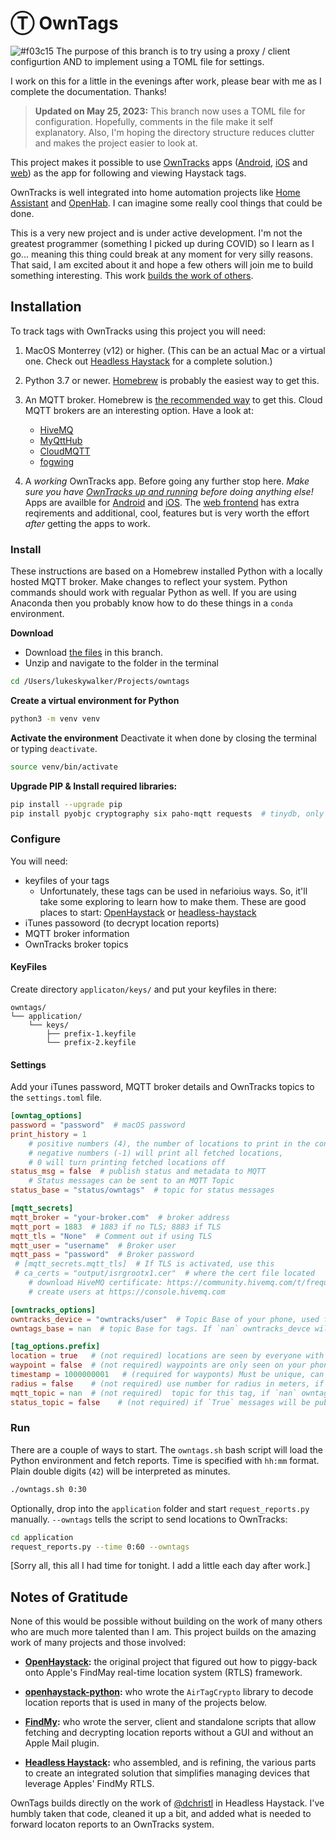 # Ⓣ OwnTags
![#f03c15](https://placehold.co/15x15/50bf54/50bf54.png) The purpose of this branch is to try using a proxy / client configurtion AND to implement using a TOML file for settings.

I work on this for a little in the evenings after work, please bear with me as I complete the documentation. Thanks!

> **Updated on May 25, 2023:** This branch now uses a TOML file for configuration. Hopefully, comments in the file make it self explanatory. Also, I'm hoping the directory structure reduces clutter and makes the project easier to look at.

This project makes it possible to use [OwnTracks](https://owntracks.org/) apps ([Android](https://play.google.com/store/apps/details?id=org.owntracks.android), [iOS](https://itunes.apple.com/us/app/mqttitude/id692424691?mt=8) and [web](https://github.com/owntracks/frontend)) as the app for following and viewing Haystack tags.

OwnTracks is well integrated into home automation projects like [Home Assistant](https://www.home-assistant.io/integrations/owntracks/) and [OpenHab](https://www.openhab.org/addons/bindings/gpstracker/). I can imagine some really cool things that could be done.

This is a very new project and is under active development. I'm not the greatest programmer (something I picked up during COVID) so I learn as I go... meaning this thing could break at any moment for very silly reasons. That said, I am excited about it and hope a few others will join me to build something interesting. This work [builds the work of others](https://github.com/mrmay-dev/owntags/tree/dev-client#notes-of-gratitude).

<!-- ![map displaying owntracks features like track lines, heatmaps and  regions](map-features.png "OwnTracks Map Features")

I'm going to use these in some screenshots.
Robots: 33.81411508658622, -117.9209239699076
Light Saber: 33.814089694852186, -117.92266596079212
Luke: 33.8141448100308, -117.92313412450245
X-Wing: 33.814162638077384, -117.92309657349315
-->
## Installation 

To track tags with OwnTracks using this project you will need:

1. MacOS Monterrey (v12) or higher. (This can be an actual Mac or a virtual one. Check out [Headless Haystack](https://github.com/dchristl/headless-haystack) for a complete solution.)

2. Python 3.7 or newer. [Homebrew](https://docs.brew.sh/Homebrew-and-Python) is probably the easiest way to get this.

3. An MQTT broker. Homebrew is [the recommended way](https://mosquitto.org/download/#mac) to get this. Cloud MQTT brokers are an interesting option. Have a look at:
     - [HiveMQ](https://www.hivemq.com/mqtt-cloud-broker/)
     - [MyQttHub](https://myqtthub.com/en)
     - [CloudMQTT](https://www.cloudmqtt.com/)
     - [fogwing](https://www.fogwing.io/)

4. A *working* OwnTracks app. Before going any further stop here. *Make sure you have [OwnTracks up and running](https://owntracks.org/booklet/) before doing anything else!* Apps are availble for [Android](https://play.google.com/store/apps/details?id=org.owntracks.android) and [iOS](https://itunes.apple.com/us/app/mqttitude/id692424691?mt=8). The [web frontend](https://github.com/owntracks/frontend) has extra reqirements and additional, cool, features but is very worth the effort *after* getting the apps to work.


### Install

These instructions are based on a Homebrew installed Python with a locally hosted MQTT broker. Make changes to reflect your system. Python commands should work with regualar Python as well. If you are using Anaconda then you probably know how to do these things in a `conda` environment.

**Download**
- Download [the files](https://github.com/mrmay-dev/owntags/archive/refs/heads/dev-client.zip) in this branch.
- Unzip and navigate to the folder in the terminal

```bash
cd /Users/lukeskywalker/Projects/owntags
```

**Create a virtual environment for Python**
```bash
python3 -m venv venv
```

**Activate the environment**
Deactivate it when done by closing the terminal or typing `deactivate`.

```bash
source venv/bin/activate
```

**Upgrade PIP & Install required libraries:**
```bash
pip install --upgrade pip
pip install pyobjc cryptography six paho-mqtt requests  # tinydb, only if you want to export locations to this database
``` 

### Configure

You will need:

* keyfiles of your tags
    * Unfortunately, these tags can be used in nefarioius ways. So, it'll take some exploring to learn how to make them. These are good places to start: [OpenHaystack](https://github.com/seemoo-lab/openhaystack/tree/main/Firmware/ESP32#deploy-the-firmware) or [headless-haystack](https://github.com/dchristl/headless-haystack/tree/main/firmware/ESP32)
* iTunes passoword (to decrypt location reports)
* MQTT broker information
* OwnTracks broker topics

#### KeyFiles

Create directory `applicaton/keys/` and put your keyfiles in there:

```text
owntags/
└── application/
    └── keys/
        ├── prefix-1.keyfile
        └── prefix-2.keyfile
```

#### Settings

Add your iTunes password, MQTT broker details and OwnTracks topics to the `settings.toml` file.

```toml
[owntag_options]
password = "password"  # macOS password
print_history = 1
    # positive numbers (4), the number of locations to print in the console
    # negative numbers (-1) will print all fetched locations,
    # 0 will turn printing fetched locations off
status_msg = false  # publish status and metadata to MQTT
    # Status messages can be sent to an MQTT Topic
status_base = "status/owntags"  # topic for status messages

[mqtt_secrets]
mqtt_broker = "your-broker.com"  # broker address
mqtt_port = 1883  # 1883 if no TLS; 8883 if TLS
mqtt_tls = "None"  # Comment out if using TLS
mqtt_user = "username"  # Broker user
mqtt_pass = "password"  # Broker password
 # [mqtt_secrets.mqtt_tls]  # If TLS is activated, use this
 # ca_certs = "output/isrgrootx1.cer"  # where the cert file located
    # download HiveMQ certificate: https://community.hivemq.com/t/frequently-asked-questions/514
    # create users at https://console.hivemq.com

[owntracks_options]
owntracks_device = "owntracks/user"  # Topic Base of your phone, used for waypoints
owntags_base = nan  # topic Base for tags. If `nan` owntracks_devce will be used.

[tag_options.prefix]
location = true   # (not required) locations are seen by everyone with access to the topic (they act like users)
waypoint = false  # (not required) waypoints are only seen on your phone (or device)
timestamp = 1000000001   # (required for wayponts) Must be unique, can be any past Unix/Posix timestamp.
radius = false    # (not required) use number for radius in meters, if `false` turn off, if `true` use confidence
mqtt_topic = nan  # (not required)  topic for this tag, if `nan` owntags_base will be used
status_topic = false    # (not required) if `True` messages will be published to `status_base`/prefix

```

### Run
There are a couple of ways to start. The `owntags.sh` bash script will load the Python environment and fetch reports. Time is specified with `hh:mm` format. Plain double digits (`42`) will be interpreted as minutes.

```bash
./owntags.sh 0:30
```

Optionally, drop into the `application` folder and start `request_reports.py` manually. `--owntags` tells the script to send locations to OwnTracks:

```bash
cd application
request_reports.py --time 0:60 --owntags
```

[Sorry all, this all I had time for tonight. I add a little each day after work.]
 
## Notes of Gratitude

None of this would be possible without building on the work of many others who are much more talented than I am. This project builds on the amazing work of many projects and those involved:

- **[OpenHaystack](https://github.com/seemoo-lab/openhaystack):** the original project that figured out how to piggy-back onto Apple's FindMay real-time location system (RTLS) framework.

- **[openhaystack-python](https://github.com/hatomist/openhaystack-python):** who wrote the `AirTagCrypto` library to decode location reports that is used in many of the projects below.

- **[FindMy](https://github.com/biemster/FindMy):** who wrote the server, client and standalone scripts that allow fetching and decrypting location reports without a GUI and without an Apple Mail plugin.

- **[Headless Haystack](https://github.com/dchristl/headless-haystack):** who assembled, and is refining, the various parts to create an integrated solution that simplifies managing devices that leverage Apples' FindMy RTLS.

OwnTags builds directly on the work of [@dchristl](https://github.com/dchristl) in Headless Haystack. I've humbly taken that code, cleaned it up a bit, and added what is needed to forward locaton reports to an OwnTracks system.
